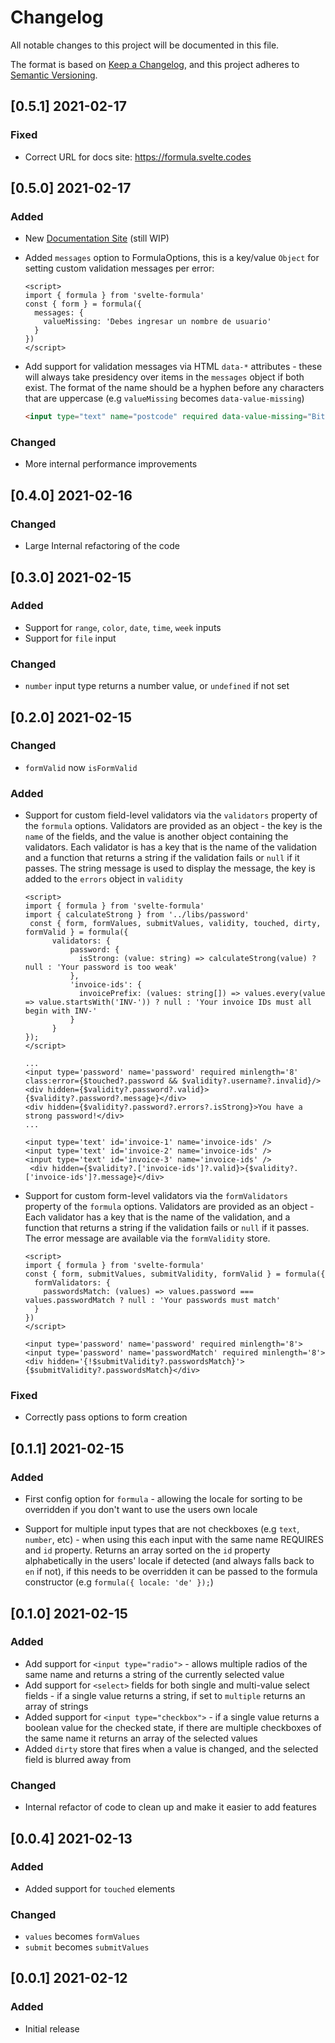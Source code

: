 # Changelog

All notable changes to this project will be documented in this file.

The format is based on [Keep a Changelog](https://keepachangelog.com/en/1.0.0/), and this project adheres
to [Semantic Versioning](https://semver.org/spec/v2.0.0.html).

## [0.5.1] 2021-02-17

### Fixed

- Correct URL for docs site: https://formula.svelte.codes

## [0.5.0] 2021-02-17

### Added

- New [Documentation Site](https://formula.svelte.codes) (still WIP)
- Added `messages` option to FormulaOptions, this is a key/value `Object` for setting custom validation messages per
  error:

  ```sveltehtml
  <script>
  import { formula } from 'svelte-formula'
  const { form } = formula({
    messages: {
      valueMissing: 'Debes ingresar un nombre de usuario'
    }
  })
  </script>
  ```

- Add support for validation messages via HTML `data-*` attributes - these will always take presidency over items in
  the `messages` object if both exist. The format of the name should be a hyphen before any characters that are
  uppercase (e.g `valueMissing` becomes `data-value-missing`)

  ```html
  <input type="text" name="postcode" required data-value-missing="Bitte geben Sie Ihre Postleitzahl ein" />
  ```

### Changed

- More internal performance improvements

## [0.4.0] 2021-02-16

### Changed

- Large Internal refactoring of the code

## [0.3.0] 2021-02-15

### Added

- Support for `range`, `color`, `date`, `time`, `week` inputs
- Support for `file` input

### Changed

- `number` input type returns a number value, or `undefined` if not set

## [0.2.0] 2021-02-15

### Changed

- `formValid` now `isFormValid`

### Added

- Support for custom field-level validators via the `validators` property of the `formula` options. Validators are
  provided as an object - the key is the `name` of the fields, and the value is another object containing the
  validators. Each validator is has a key that is the name of the validation and a function that returns a string if the
  validation fails or
  `null` if it passes. The string message is used to display the message, the key is added to the `errors` object
  in `validity`

  ```sveltehtml
  <script>
  import { formula } from 'svelte-formula'
  import { calculateStrong } from '../libs/password'
   const { form, formValues, submitValues, validity, touched, dirty, formValid } = formula({
        validators: {
            password: {
              isStrong: (value: string) => calculateStrong(value) ? null : 'Your password is too weak'
            },
            'invoice-ids': {
              invoicePrefix: (values: string[]) => values.every(value => value.startsWith('INV-')) ? null : 'Your invoice IDs must all begin with INV-'
            }
        }
  });
  </script>

  ...
  <input type='password' name='password' required minlength='8' class:error={$touched?.password && $validity?.username?.invalid}/>
  <div hidden={$validity?.password?.valid}>{$validity?.password?.message}</div>
  <div hidden={$validity?.password?.errors?.isStrong}>You have a strong password!</div>
  ...

  <input type='text' id='invoice-1' name='invoice-ids' />
  <input type='text' id='invoice-2' name='invoice-ids' />
  <input type='text' id='invoice-3' name='invoice-ids' />
   <div hidden={$validity?.['invoice-ids']?.valid}>{$validity?.['invoice-ids']?.message}</div>
  ```

- Support for custom form-level validators via the `formValidators` property of the `formula` options. Validators are
  provided as an object - Each validator has a key that is the name of the validation, and a function that returns a
  string if the validation fails or
  `null` if it passes. The error message are available via the `formValidity` store.

  ```sveltehtml
  <script>
  import { formula } from 'svelte-formula'
  const { form, submitValues, submitValidity, formValid } = formula({
    formValidators: {
      passwordsMatch: (values) => values.password === values.passwordMatch ? null : 'Your passwords must match'
    }
  })
  </script>

  <input type='password' name='password' required minlength='8'>
  <input type='password' name='passwordMatch' required minlength='8'>
  <div hidden='{!$submitValidity?.passwordsMatch}'>{$submitValidity?.passwordsMatch}</div>
  ```

### Fixed

- Correctly pass options to form creation

## [0.1.1] 2021-02-15

### Added

- First config option for `formula` - allowing the locale for sorting to be overridden if you don't want to use the
  users own locale

- Support for multiple input types that are not checkboxes (e.g `text`, `number`, etc) - when using this each input with
  the same name REQUIRES and `id` property. Returns an array sorted on the `id` property alphabetically in the users'
  locale if detected (and always falls back to `en` if not), if this needs to be overridden it can be passed to the
  formula constructor (e.g `formula({ locale: 'de' });`)

## [0.1.0] 2021-02-15

### Added

- Add support for `<input type="radio">` - allows multiple radios of the same name and returns a string of the currently
  selected value
- Add support for `<select>` fields for both single and multi-value select fields - if a single value returns a string,
  if set to `multiple` returns an array of strings
- Added support for `<input type="checkbox">` - if a single value returns a boolean value for the checked state, if
  there are multiple checkboxes of the same name it returns an array of the selected values
- Added `dirty` store that fires when a value is changed, and the selected field is blurred away from

### Changed

- Internal refactor of code to clean up and make it easier to add features

## [0.0.4] 2021-02-13

### Added

- Added support for `touched` elements

### Changed

- `values` becomes `formValues`
- `submit` becomes `submitValues`

## [0.0.1] 2021-02-12

### Added

- Initial release

